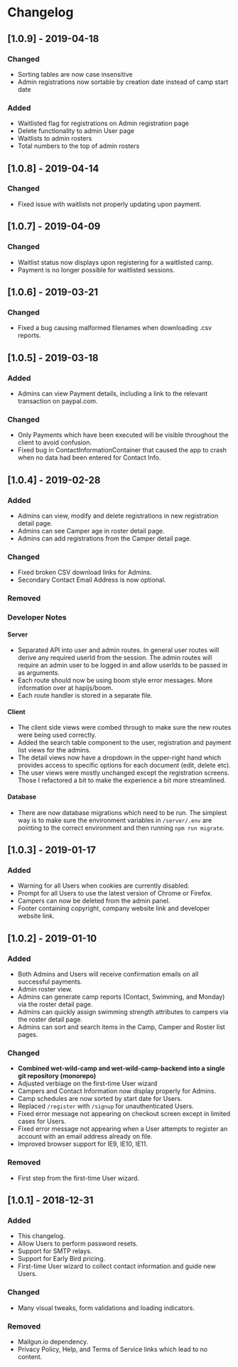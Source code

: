 # Changelog

## [1.0.9] - 2019-04-18

### Changed

- Sorting tables are now case insensitive
- Admin registrations now sortable by creation date instead of camp start date

### Added

- Waitlisted flag for registrations on Admin registration page
- Delete functionality to admin User page
- Waitlists to admin rosters
- Total numbers to the top of admin rosters

## [1.0.8] - 2019-04-14

### Changed

- Fixed issue with waitlists not properly updating upon payment.

## [1.0.7] - 2019-04-09

### Changed

- Waitlist status now displays upon registering for a waitlisted camp.
- Payment is no longer possible for waitlisted sessions.

## [1.0.6] - 2019-03-21

### Changed

- Fixed a bug causing malformed filenames when downloading .csv reports.

## [1.0.5] - 2019-03-18

### Added

- Admins can view Payment details, including a link to the relevant transaction on paypal.com.

### Changed

- Only Payments which have been executed will be visible throughout the client to avoid confusion.
- Fixed bug in ContactInformationContainer that caused the app to crash when no data had been entered for Contact Info.

## [1.0.4] - 2019-02-28

### Added

- Admins can view, modify and delete registrations in new registration detail page.
- Admins can see Camper age in roster detail page.
- Admins can add registrations from the Camper detail page.

### Changed

- Fixed broken CSV download links for Admins.
- Secondary Contact Email Address is now optional.

### Removed

### Developer Notes

#### Server

- Separated API into user and admin routes. In general user routes will derive any required userId from the session. The admin routes will require an admin user to be logged in and allow userIds to be passed in as arguments.
- Each route should now be using boom style error messages. More information over at hapijs/boom.
- Each route handler is stored in a separate file.

#### Client

- The client side views were combed through to make sure the new routes were being used correctly.
- Added the search table component to the user, registration and payment list views for the admins.
- The detail views now have a dropdown in the upper-right hand which provides access to specific options for each document (edit, delete etc).
- The user views were mostly unchanged except the registration screens. Those I refactored a bit to make the experience a bit more streamlined.

#### Database

- There are now database migrations which need to be run. The simplest way is to make sure the environment variables in `/server/.env` are pointing to the correct environment and then running `npm run migrate`.

## [1.0.3] - 2019-01-17

### Added

- Warning for all Users when cookies are currently disabled.
- Prompt for all Users to use the latest version of Chrome or Firefox.
- Campers can now be deleted from the admin panel.
- Footer containing copyright, company website link and developer website link.

## [1.0.2] - 2019-01-10

### Added

- Both Admins and Users will receive confirmation emails on all successful payments.
- Admin roster view.
- Admins can generate camp reports (Contact, Swimming, and Monday) via the roster detail page.
- Admins can quickly assign swimming strength attributes to campers via the roster detail page.
- Admins can sort and search items in the Camp, Camper and Roster list pages.

### Changed

- **Combined wet-wild-camp and wet-wild-camp-backend into a single git repository (monorepo)**
- Adjusted verbiage on the first-time User wizard
- Campers and Contact Information now display properly for Admins.
- Camp schedules are now sorted by start date for Users.
- Replaced `/register` with `/signup` for unauthenticated Users.
- Fixed error message not appearing on checkout screen except in limited cases for Users.
- Fixed error message not appearing when a User attempts to register an account with an email address already on file.
- Improved browser support for IE9, IE10, IE11.

### Removed

- First step from the first-time User wizard.

## [1.0.1] - 2018-12-31

### Added

- This changelog.
- Allow Users to perform password resets.
- Support for SMTP relays.
- Support for Early Bird pricing.
- First-time User wizard to collect contact information and guide new Users.

### Changed

- Many visual tweaks, form validations and loading indicators.

### Removed

- Mailgun.io dependency.
- Privacy Policy, Help, and Terms of Service links which lead to no content.

